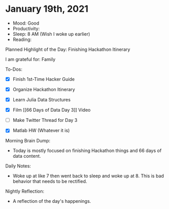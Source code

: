 # January 19th, 2021

- Mood: Good
- Productivity: 
- Sleep: 8 AM (Wish I woke up earlier)
- Reading: 

Planned Highlight of the Day: Finishing Hackathon Itinerary

I am grateful for: Family

To-Dos:
- [x] Finish 1st-Time Hacker Guide
- [x] Organize Hackathon Itinerary
- [x] Learn Julia Data Structures
- [x] Film [[66 Days of Data Day 3]] Video
- [ ] Make Twitter Thread for Day 3
- [x] Matlab HW (Whatever it is)


Morning Brain Dump:
- Today is mostly focused on finishing Hackathon things and 66 days of data content.

Daily Notes:
- Woke up at like 7 then went back to sleep and woke up at 8. This is bad behavior that needs to be rectified.


Nightly Reflection: 
- A reflection of the day's happenings.





